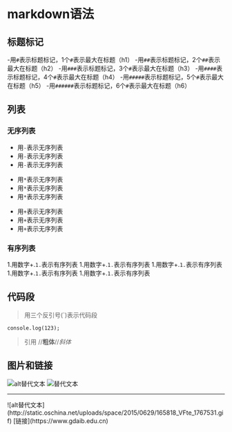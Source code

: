 # markdown语法

## 标题标记
-用`#`表示标题标记，1个`#`表示最大在标题（h1）
-用`##`表示标题标记，2个`##`表示最大在标题（h2）
-用`###`表示标题标记，3个`#`表示最大在标题（h3）
-用`####`表示标题标记，4个`#`表示最大在标题（h4）
-用`#####`表示标题标记，5个`#`表示最大在标题（h5）
-用`######`表示标题标记，6个`#`表示最大在标题（h6）


## 列表
### 无序列表
- 用`-`表示无序列表
- 用`-`表示无序列表
- 用`-`表示无序列表
* 用`*`表示无序列表
* 用`*`表示无序列表
* 用`*`表示无序列表
+ 用`+`表示无序列表
+ 用`+`表示无序列表
+ 用`+`表示无序列表

### 有序列表
1.用数字+.`1.`表示有序列表
1.用数字+.`1.`表示有序列表
1.用数字+.`1.`表示有序列表
1.用数字+.`1.`表示有序列表
1.用数字+.`1.`表示有序列表

## 代码段
> 用三个反引号(`)表示代码段
```
console.log(123);
```

> 引用 
//**粗体**//*斜体*

## 图片和链接
![alt替代文本](http://img4.imgtn.bdimg.com/it/u=3097657495,845732865&fm=26&gp=0.jpg)
<img src="https://himg2.huanqiucdn.cn/attachment2010/2019/1120/20191120094015997.jpg" alt="替代文本">
<hr>
![alt替代文本](http://static.oschina.net/uploads/space/2015/0629/165818_VFte_1767531.gif)
[链接](https://www.gdaib.edu.cn)